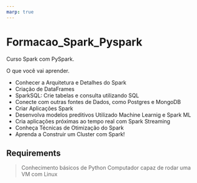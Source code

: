 ```yaml
---
marp: true
---
```


# Formacao_Spark_Pyspark
Curso Spark com PySpark.

O que você vai aprender.

* Conhecer a Arquitetura e Detalhes do Spark
* Criação de DataFrames
* SparkSQL: Crie tabelas e consulta utilizando SQL
* Conecte com outras fontes de Dados, como Postgres e MongoDB
* Criar Aplicações Spark
* Desenvolva modelos preditivos Utilizado Machine Learnig e Spark ML
* Cria aplicações próximas ao tempo real com Spark Streaming
* Conheça Técnicas de Otimização do Spark
* Aprenda a Construir um Cluster com Spark!

## Requirements

> Conhecimento básicos de Python
> Computador capaz de rodar uma VM com Linux



